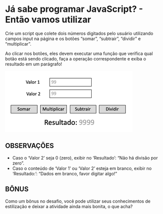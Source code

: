 <h1>Já sabe programar JavaScript? - Então vamos utilizar</h1>

Crie um script que colete dois números digitados pelo usuário utilizando campos input na página e os botões “somar”, “subtrair”, “dividir” e “multiplicar”.

Ao clicar nos botões, eles devem executar uma função que verifica qual botão está sendo clicado, faça a operação correspondente e exiba o resultado em um parágrafo!

<img src="./assets/1_1.png" alt="Figura exemplo" />

<h2>OBSERVAÇÕES</h2>

- Caso o ‘Valor 2’ seja 0 (zero), exibir no ‘Resultado’: “Não há divisão por zero”.
- Caso o conteúdo de ‘Valor 1’ ou ‘Valor 2’ esteja em branco, exibir no ‘Resultado:’: “Dados em branco, favor digitar algo!”

<h2>BÔNUS</h2>

Como um bônus no desafio, você pode utilizar seus conhecimentos de estilização e deixar a atividade ainda mais bonita, o que acha?
